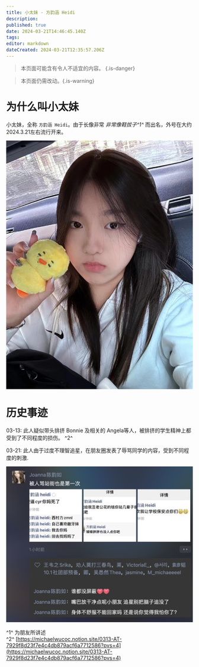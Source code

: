 ```yaml
---
title: 小太妹 - 方韵涵 Heidi
description: 
published: true
date: 2024-03-21T14:46:45.140Z
tags: 
editor: markdown
dateCreated: 2024-03-21T12:35:57.206Z
---
```


> 本页面可能含有令人不适宜的内容。
{.is-danger}

> 本页面仍需改动。{.is-warning}

# 为什么叫小太妹

小太妹，全称 `方韵涵 Heidi`。由于长像非常 *非常像鞋拔子^1^* 而出名，外号在大约2024.3.21左右流行开来。

![](/1101711018310_.pic.jpg)

# 历史事迹

03-13: 此人疑似带头排挤 Bonnie 及相关的 Angela等人，被排挤的学生精神上都受到了不同程度的损伤。 ^2^

03-21: 此人由于过度不理智追星，在朋友圈发表了辱骂同学的内容，受到不同程度的刺激.

![1091711018293_.pic.jpg](/1091711018293_.pic.jpg)

  
^1^ 为朋友所讲述  
^2^ [https://michaelwucoc.notion.site/0313-AT-7929f8d23f7e4c4db879acf6a7712586?pvs=4](https://michaelwucoc.notion.site/0313-AT-7929f8d23f7e4c4db879acf6a7712586?pvs=4)